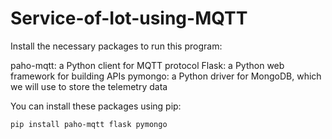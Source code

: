# Service-of-Iot-using-MQTT
Install the necessary packages to run this program:

paho-mqtt: a Python client for MQTT protocol
Flask: a Python web framework for building APIs
pymongo: a Python driver for MongoDB, which we will use to store the telemetry data

You can install these packages using pip:

	pip install paho-mqtt flask pymongo

